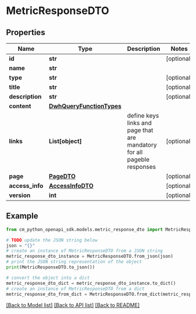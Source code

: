 # MetricResponseDTO


## Properties

Name | Type | Description | Notes
------------ | ------------- | ------------- | -------------
**id** | **str** |  | [optional] 
**name** | **str** |  | 
**type** | **str** |  | [optional] 
**title** | **str** |  | [optional] 
**description** | **str** |  | [optional] 
**content** | [**DwhQueryFunctionTypes**](DwhQueryFunctionTypes.md) |  | 
**links** | **List[object]** | define keys links and page that are mandatory for all pageble responses | [optional] 
**page** | [**PageDTO**](PageDTO.md) |  | [optional] 
**access_info** | [**AccessInfoDTO**](AccessInfoDTO.md) |  | [optional] 
**version** | **int** |  | [optional] 

## Example

```python
from cm_python_openapi_sdk.models.metric_response_dto import MetricResponseDTO

# TODO update the JSON string below
json = "{}"
# create an instance of MetricResponseDTO from a JSON string
metric_response_dto_instance = MetricResponseDTO.from_json(json)
# print the JSON string representation of the object
print(MetricResponseDTO.to_json())

# convert the object into a dict
metric_response_dto_dict = metric_response_dto_instance.to_dict()
# create an instance of MetricResponseDTO from a dict
metric_response_dto_from_dict = MetricResponseDTO.from_dict(metric_response_dto_dict)
```
[[Back to Model list]](../README.md#documentation-for-models) [[Back to API list]](../README.md#documentation-for-api-endpoints) [[Back to README]](../README.md)


